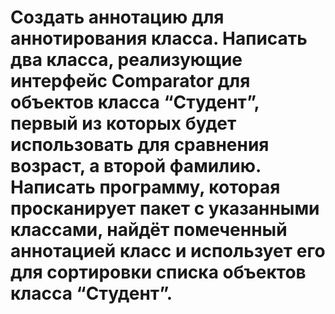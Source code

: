 # Создать аннотацию для аннотирования класса. Написать два класса, реализующие интерфейс Comparator для объектов класса “Студент”, первый из которых будет использовать для сравнения возраст, а второй фамилию. Написать программу, которая просканирует пакет с указанными классами, найдёт помеченный аннотацией класс и использует его для сортировки списка объектов класса “Студент”.
